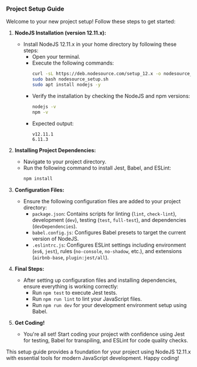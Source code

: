 ### Project Setup Guide

Welcome to your new project setup! Follow these steps to get started:

1. **NodeJS Installation (version 12.11.x):**
   - Install NodeJS 12.11.x in your home directory by following these steps:
     - Open your terminal.
     - Execute the following commands:
       ```bash
       curl -sL https://deb.nodesource.com/setup_12.x -o nodesource_setup.sh
       sudo bash nodesource_setup.sh
       sudo apt install nodejs -y
       ```
     - Verify the installation by checking the NodeJS and npm versions:
       ```bash
       nodejs -v
       npm -v
       ```
     - Expected output:
       ```
       v12.11.1
       6.11.3
       ```

2. **Installing Project Dependencies:**
   - Navigate to your project directory.
   - Run the following command to install Jest, Babel, and ESLint:
     ```bash
     npm install
     ```

3. **Configuration Files:**
   - Ensure the following configuration files are added to your project directory:
     - `package.json`: Contains scripts for linting (`lint`, `check-lint`), development (`dev`), testing (`test`, `full-test`), and dependencies (`devDependencies`).
     - `babel.config.js`: Configures Babel presets to target the current version of NodeJS.
     - `.eslintrc.js`: Configures ESLint settings including environment (`es6`, `jest`), rules (`no-console`, `no-shadow`, etc.), and extensions (`airbnb-base`, `plugin:jest/all`).

4. **Final Steps:**
   - After setting up configuration files and installing dependencies, ensure everything is working correctly:
     - Run `npm test` to execute Jest tests.
     - Run `npm run lint` to lint your JavaScript files.
     - Run `npm run dev` for your development environment setup using Babel.

5. **Get Coding!**
   - You're all set! Start coding your project with confidence using Jest for testing, Babel for transpiling, and ESLint for code quality checks.

This setup guide provides a foundation for your project using NodeJS 12.11.x with essential tools for modern JavaScript development. Happy coding!